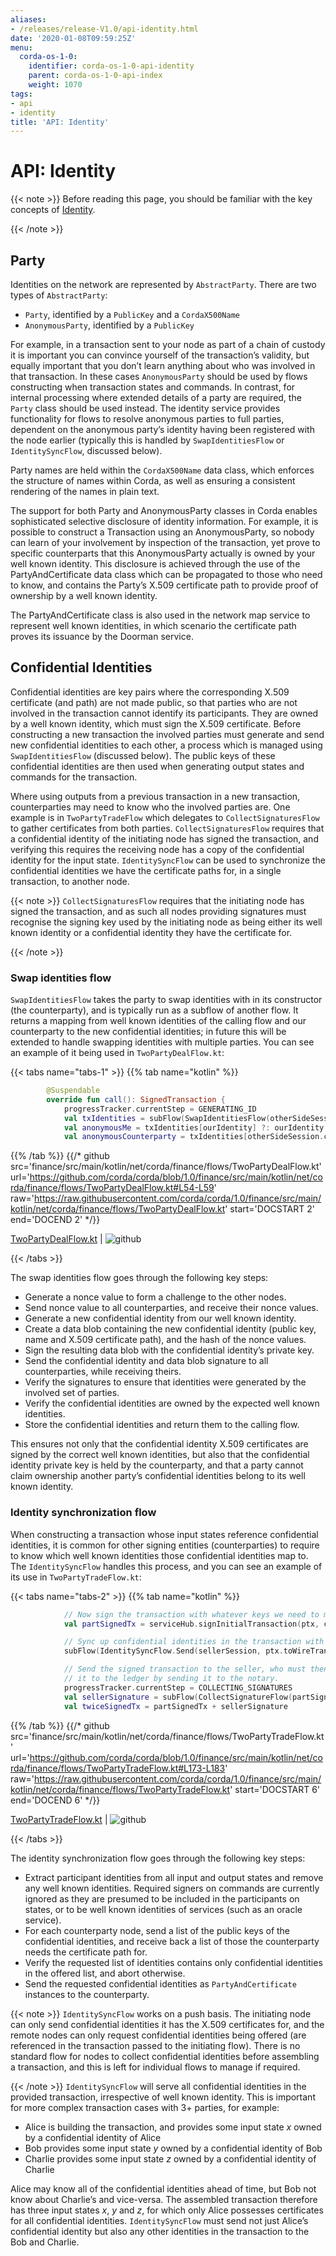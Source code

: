 ```yaml
---
aliases:
- /releases/release-V1.0/api-identity.html
date: '2020-01-08T09:59:25Z'
menu:
  corda-os-1-0:
    identifier: corda-os-1-0-api-identity
    parent: corda-os-1-0-api-index
    weight: 1070
tags:
- api
- identity
title: 'API: Identity'
---
```



# API: Identity

{{< note >}}
Before reading this page, you should be familiar with the key concepts of [Identity](key-concepts-identity.md).

{{< /note >}}


## Party

Identities on the network are represented by `AbstractParty`. There are two types of `AbstractParty`:


* `Party`, identified by a `PublicKey` and a `CordaX500Name`
* `AnonymousParty`, identified by a `PublicKey`

For example, in a transaction sent to your node as part of a chain of custody it is important you can convince yourself
of the transaction’s validity, but equally important that you don’t learn anything about who was involved in that
transaction. In these cases `AnonymousParty` should be used by flows constructing when transaction states and commands.
In contrast, for internal processing where extended details of a party are required, the `Party` class should be used
instead. The identity service provides functionality for flows to resolve anonymous parties to full parties, dependent
on the anonymous party’s identity having been registered with the node earlier (typically this is handled by
`SwapIdentitiesFlow` or `IdentitySyncFlow`, discussed below).

Party names are held within the `CordaX500Name` data class, which enforces the structure of names within Corda, as
well as ensuring a consistent rendering of the names in plain text.

The support for both Party and AnonymousParty classes in Corda enables sophisticated selective disclosure of identity
information. For example, it is possible to construct a Transaction using an AnonymousParty, so nobody can learn of your
involvement by inspection of the transaction, yet prove to specific counterparts that this AnonymousParty actually is
owned by your well known identity. This disclosure is achieved through the use of the PartyAndCertificate data class
which can be propagated to those who need to know, and contains the Party’s X.509 certificate path to provide proof of
ownership by a well known identity.

The PartyAndCertificate class is also used in the network map service to represent well known identities, in which
scenario the certificate path proves its issuance by the Doorman service.


## Confidential Identities

Confidential identities are key pairs where the corresponding X.509 certificate (and path) are not made public, so that parties who
are not involved in the transaction cannot identify its participants. They are owned by a well known identity, which
must sign the X.509 certificate. Before constructing a new transaction the involved parties must generate and send new
confidential identities to each other, a process which is managed using `SwapIdentitiesFlow` (discussed below). The
public keys of these confidential identities are then used when generating output states and commands for the transaction.

Where using outputs from a previous transaction in a new transaction, counterparties may need to know who the involved
parties are. One example is in `TwoPartyTradeFlow` which delegates to `CollectSignaturesFlow` to gather certificates
from both parties. `CollectSignaturesFlow` requires that a confidential identity of the initiating node has signed
the transaction, and verifying this requires the receiving node has a copy of the confidential identity for the input
state. `IdentitySyncFlow` can be used to synchronize the confidential identities we have the certificate paths for, in
a single transaction, to another node.

{{< note >}}
`CollectSignaturesFlow` requires that the initiating node has signed the transaction, and as such all nodes
providing signatures must recognise the signing key used by the initiating node as being either its well known identity
or a confidential identity they have the certificate for.

{{< /note >}}

### Swap identities flow

`SwapIdentitiesFlow` takes the party to swap identities with in its constructor (the counterparty), and is typically run as a subflow of
another flow. It returns a mapping from well known identities of the calling flow and our counterparty to the new
confidential identities; in future this will be extended to handle swapping identities with multiple parties.
You can see an example of it being used in `TwoPartyDealFlow.kt`:

{{< tabs name="tabs-1" >}}
{{% tab name="kotlin" %}}
```kotlin
        @Suspendable
        override fun call(): SignedTransaction {
            progressTracker.currentStep = GENERATING_ID
            val txIdentities = subFlow(SwapIdentitiesFlow(otherSideSession.counterparty))
            val anonymousMe = txIdentities[ourIdentity] ?: ourIdentity.anonymise()
            val anonymousCounterparty = txIdentities[otherSideSession.counterparty] ?: otherSideSession.counterparty.anonymise()

```
{{% /tab %}}
{{/* github src='finance/src/main/kotlin/net/corda/finance/flows/TwoPartyDealFlow.kt' url='https://github.com/corda/corda/blob/1.0/finance/src/main/kotlin/net/corda/finance/flows/TwoPartyDealFlow.kt#L54-L59' raw='https://raw.githubusercontent.com/corda/corda/1.0/finance/src/main/kotlin/net/corda/finance/flows/TwoPartyDealFlow.kt' start='DOCSTART 2' end='DOCEND 2' */}}

[TwoPartyDealFlow.kt](https://github.com/corda/corda/blob/release/os/1.0/finance/src/main/kotlin/net/corda/finance/flows/TwoPartyDealFlow.kt) | ![github](/images/svg/github.svg "github")

{{< /tabs >}}

The swap identities flow goes through the following key steps:


* Generate a nonce value to form a challenge to the other nodes.
* Send nonce value to all counterparties, and receive their nonce values.
* Generate a new confidential identity from our well known identity.
* Create a data blob containing the new confidential identity (public key, name and X.509 certificate path),
and the hash of the nonce values.
* Sign the resulting data blob with the confidential identity’s private key.
* Send the confidential identity and data blob signature to all counterparties, while receiving theirs.
* Verify the signatures to ensure that identities were generated by the involved set of parties.
* Verify the confidential identities are owned by the expected well known identities.
* Store the confidential identities and return them to the calling flow.

This ensures not only that the confidential identity X.509 certificates are signed by the correct well known identities,
but also that the confidential identity private key is held by the counterparty, and that a party cannot claim ownership
another party’s confidential identities belong to its well known identity.


### Identity synchronization flow

When constructing a transaction whose input states reference confidential identities, it is common for other signing
entities (counterparties) to require to know which well known identities those confidential identities map to. The
`IdentitySyncFlow` handles this process, and you can see an example of its use in `TwoPartyTradeFlow.kt`:

{{< tabs name="tabs-2" >}}
{{% tab name="kotlin" %}}
```kotlin
            // Now sign the transaction with whatever keys we need to move the cash.
            val partSignedTx = serviceHub.signInitialTransaction(ptx, cashSigningPubKeys)

            // Sync up confidential identities in the transaction with our counterparty
            subFlow(IdentitySyncFlow.Send(sellerSession, ptx.toWireTransaction(serviceHub)))

            // Send the signed transaction to the seller, who must then sign it themselves and commit
            // it to the ledger by sending it to the notary.
            progressTracker.currentStep = COLLECTING_SIGNATURES
            val sellerSignature = subFlow(CollectSignatureFlow(partSignedTx, sellerSession, sellerSession.counterparty.owningKey))
            val twiceSignedTx = partSignedTx + sellerSignature

```
{{% /tab %}}
{{/* github src='finance/src/main/kotlin/net/corda/finance/flows/TwoPartyTradeFlow.kt' url='https://github.com/corda/corda/blob/1.0/finance/src/main/kotlin/net/corda/finance/flows/TwoPartyTradeFlow.kt#L173-L183' raw='https://raw.githubusercontent.com/corda/corda/1.0/finance/src/main/kotlin/net/corda/finance/flows/TwoPartyTradeFlow.kt' start='DOCSTART 6' end='DOCEND 6' */}}

[TwoPartyTradeFlow.kt](https://github.com/corda/corda/blob/release/os/1.0/finance/src/main/kotlin/net/corda/finance/flows/TwoPartyTradeFlow.kt) | ![github](/images/svg/github.svg "github")

{{< /tabs >}}

The identity synchronization flow goes through the following key steps:


* Extract participant identities from all input and output states and remove any well known identities. Required signers
on commands are currently ignored as they are presumed to be included in the participants on states, or to be well
known identities of services (such as an oracle service).
* For each counterparty node, send a list of the public keys of the confidential identities, and receive back a list
of those the counterparty needs the certificate path for.
* Verify the requested list of identities contains only confidential identities in the offered list, and abort otherwise.
* Send the requested confidential identities as `PartyAndCertificate` instances to the counterparty.

{{< note >}}
`IdentitySyncFlow` works on a push basis. The initiating node can only send confidential identities it has
the X.509 certificates for, and the remote nodes can only request confidential identities being offered (are
referenced in the transaction passed to the initiating flow). There is no standard flow for nodes to collect
confidential identities before assembling a transaction, and this is left for individual flows to manage if required.

{{< /note >}}
`IdentitySyncFlow` will serve all confidential identities in the provided transaction, irrespective of well known
identity. This is important for more complex transaction cases with 3+ parties, for example:


* Alice is building the transaction, and provides some input state *x* owned by a confidential identity of Alice
* Bob provides some input state *y* owned by a confidential identity of Bob
* Charlie provides some input state *z* owned by a confidential identity of Charlie

Alice may know all of the confidential identities ahead of time, but Bob not know about Charlie’s and vice-versa.
The assembled transaction therefore has three input states *x*, *y* and *z*, for which only Alice possesses certificates
for all confidential identities. `IdentitySyncFlow` must send not just Alice’s confidential identity but also any other
identities in the transaction to the Bob and Charlie.

